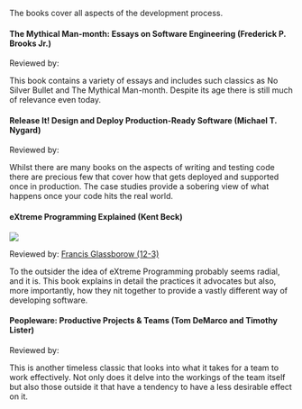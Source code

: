 The books cover all aspects of the development process.

#### The Mythical Man-month: Essays on Software Engineering (Frederick P. Brooks Jr.)
Reviewed by:

This book contains a variety of essays and includes such classics as No Silver Bullet and The Mythical Man-month. Despite its age there is still much of relevance even today.

#### Release It! Design and Deploy Production-Ready Software (Michael T. Nygard)
Reviewed by:

Whilst there are many books on the aspects of writing and testing code there are precious few that cover how that gets deployed and supported once in production. The case studies provide a sobering view of what happens once your code hits the real world.

#### eXtreme Programming Explained (Kent Beck)
![](http://ecx.images-amazon.com/images/I/416Y8MS65TL._SL110_.jpg)

Reviewed by: [Francis Glassborow (12-3)](http://accu.org/index.php?module=bookreviews&func=search&rid=1149)

To the outsider the idea of eXtreme Programming probably seems radial, and it is. This book explains in detail the practices it advocates but also, more importantly, how they nit together to provide a vastly different way of developing software.

#### Peopleware: Productive Projects & Teams (Tom DeMarco and Timothy Lister)
Reviewed by:

This is another timeless classic that looks into what it takes for a team to work effectively. Not only does it delve into the workings of the team itself but also those outside it that have a tendency to have a less desirable effect on it.